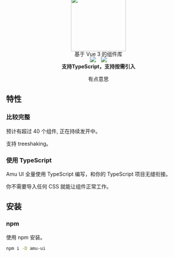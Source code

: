 
<p align="center" style="margin-top:-60px">
  <img width="150"  src="https://amu-environment.github.io/amu-ui/logo.PNG" />
</p>
<p align="center">
  <img style="display:inline" src="https://img.shields.io/npm/v/amu-ui" />
  <img style="display:inline;margin-left:10px" src="https://img.shields.io/npm/dt/amu-ui" />
</p>
<p  style="margin-top:-50px" align="center">基于 Vue 3 的组件库</p>
<p align="center"><b>支持TypeScript，支持按需引入</b></p>
<p align="center">有点意思</p>


## 特性

### 比较完整

预计有超过 40 个组件, 正在持续发开中。

支持 treeshaking。

### 使用 TypeScript

Amu UI 全量使用 TypeScript 编写，和你的 TypeScript 项目无缝衔接。

你不需要导入任何 CSS 就能让组件正常工作。


## 安装

### npm

使用 npm 安装。

```bash
npm i -D amu-ui
```
